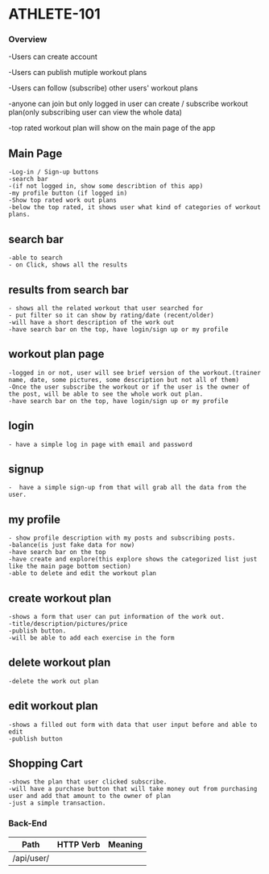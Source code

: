 # ATHLETE-101
### Overview
-Users can create account

-Users can publish mutiple workout plans

-Users can follow (subscribe) other users' workout plans

-anyone can join but only logged in user can create / subscribe workout plan(only subscribing user can view the whole data)

-top rated workout plan will show on the main page of the app

## Main Page
    -Log-in / Sign-up buttons
    -search bar
    -(if not logged in, show some describtion of this app)
    -my profile button (if logged in)
    -Show top rated work out plans
    -below the top rated, it shows user what kind of categories of workout plans.
## search bar
    -able to search 
    - on Click, shows all the results
## results from search bar
    - shows all the related workout that user searched for
    - put filter so it can show by rating/date (recent/older)
    -will have a short description of the work out
    -have search bar on the top, have login/sign up or my profile
## workout plan page
    -logged in or not, user will see brief version of the workout.(trainer name, date, some pictures, some description but not all of them)
    -Once the user subscribe the workout or if the user is the owner of the post, will be able to see the whole work out plan.
    -have search bar on the top, have login/sign up or my profile
## login
    - have a simple log in page with email and password
## signup
    -  have a simple sign-up from that will grab all the data from the user.
## my profile
    - show profile description with my posts and subscribing posts.
    -balance(is just fake data for now)
    -have search bar on the top
    -have create and explore(this explore shows the categorized list just like the main page bottom section)
    -able to delete and edit the workout plan
## create workout plan
    -shows a form that user can put information of the work out.
    -title/description/pictures/price
    -publish button.
    -will be able to add each exercise in the form
## delete workout plan
    -delete the work out plan
## edit workout plan
    -shows a filled out form with data that user input before and able to edit
    -publish button
## Shopping Cart
    -shows the plan that user clicked subscribe.
    -will have a purchase button that will take money out from purchasing user and add that amount to the owner of plan
    -just a simple transaction.

### Back-End
|Path|HTTP Verb|Meaning|
|----|---------|-------|
| /api/user/ |  | |